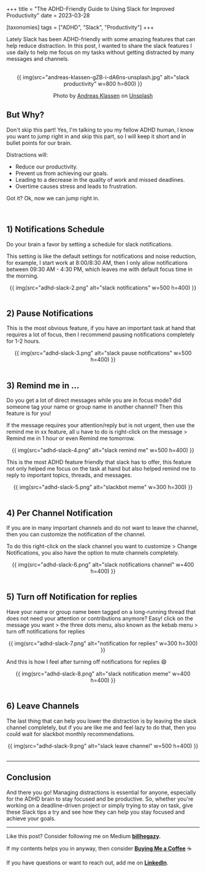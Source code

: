 +++
title = "The ADHD-Friendly Guide to Using Slack for Improved Productivity"
date = 2023-03-28

[taxonomies]
tags = ["ADHD", "Slack", "Productivity"]
+++

Lately Slack has been ADHD-friendly with some amazing features that can help reduce distraction. In this post, I wanted to share <!-- more --> the slack features I use daily to help me focus on my tasks without getting distracted by many messages and channels.

<br>

<div style="text-align: center;">
{{ img(src="andreas-klassen-gZB-i-dA6ns-unsplash.jpg" alt="slack productivity" w=800 h=600) }}

Photo by <a href="https://unsplash.com/@schmaendels?utm_source=unsplash&utm_medium=referral&utm_content=creditCopyText">Andreas Klassen</a> on <a href="https://unsplash.com/photos/gZB-i-dA6ns?utm_source=unsplash&utm_medium=referral&utm_content=creditCopyText">Unsplash</a>
</div>

## But Why?

Don't skip this part! Yes, I'm talking to you my fellow ADHD human, I know you want to jump right in and skip this part, so I will keep it short and in bullet points for our brain.

Distractions will:

- Reduce our productivity.
- Prevent us from achieving our goals.
- Leading to a decrease in the quality of work and missed deadlines.
- Overtime causes stress and leads to frustration.

Got it? Ok, now we can jump right in.

<br>

## 1) Notifications Schedule

Do your brain a favor by setting a schedule for slack notifications.

This setting is like the default settings for notifications and noise reduction, for example, I start work at 8:00/8:30 AM, then I only allow notifications between 09:30 AM - 4:30 PM, which leaves me with default focus time in the morning.

<div style="text-align: center;">
{{ img(src="adhd-slack-2.png" alt="slack notifications" w=500 h=400) }}
</div>

<br>

## 2) Pause Notifications

This is the most obvious feature, if you have an important task at hand that requires a lot of focus, then I recommend pausing notifications completely for 1-2 hours.

<div style="text-align: center;">
{{ img(src="adhd-slack-3.png" alt="slack pause notifications" w=500 h=400) }}
</div>

<br>

## 3) Remind me in …

Do you get a lot of direct messages while you are in focus mode? did someone tag your name or group name in another channel? Then 
this feature is for you!

If the message requires your attention/reply but is not urgent, then use the remind me in xx feature, all u have to do is right-click on the message > Remind me in 1 hour or even Remind me tomorrow.

<div style="text-align: center;">
{{ img(src="adhd-slack-4.png" alt="slack remind me" w=500 h=400) }}
</div>

This is the most ADHD feature friendly that slack has to offer, this feature not only helped me focus on the task at hand but also helped remind me to reply to important topics, threads, and messages.

<div style="text-align: center;">
{{ img(src="adhd-slack-5.png" alt="slackbot meme" w=300 h=300) }}
</div>

<br>

## 4) Per Channel Notification

If you are in many important channels and do not want to leave the channel, then you can customize the notification of the channel.

To do this right-click on the slack channel you want to customize > Change Notifications, you also have the option to mute channels completely.

<div style="text-align: center;">
{{ img(src="adhd-slack-6.png" alt="slack notifications channel" w=400 h=400) }}
</div>

<br>

## 5) Turn off Notification for replies

Have your name or group name been tagged on a long-running thread that does not need your attention or contributions anymore? Easy! click on the message you want > the three dots menu, also known as the kebab menu > turn off notifications for replies

<div style="text-align: center;">
{{ img(src="adhd-slack-7.png" alt="notification for replies" w=300 h=300) }}
</div>

And this is how I feel after turning off notifications for replies :smile:
<div style="text-align: center;">
{{ img(src="adhd-slack-8.png" alt="slack notification meme" w=400 h=400) }}
</div>

<br>

## 6) Leave Channels

The last thing that can help you lower the distraction is by leaving the slack channel completely, but if you are like me and feel lazy to do that, then you could wait for slackbot monthly recommendations.

<div style="text-align: center;">
{{ img(src="adhd-slack-9.png" alt="slack leave channel" w=500 h=400) }}
</div>

<br>

---

## Conclusion

And there you go! Managing distractions is essential for anyone, especially for the ADHD brain to stay focused and be productive. So, whether you're working on a deadline-driven project or simply trying to stay on task, give these Slack tips a try and see how they can help you stay focused and achieve your goals.

---

Like this post? Consider following me on Medium **[billhegazy](https://billhegazy.medium.com/).**

If my contents helps you in anyway, then consider **[Buying Me a Coffee](https://www.buymeacoffee.com/billhegazy)** :coffee:

If you have questions or want to reach out, add me on **[LinkedIn](https://www.linkedin.com/in/bhegazy/)**.